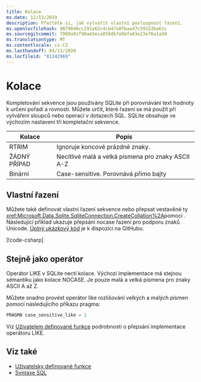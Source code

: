```yaml
---
title: Kolace
ms.date: 12/13/2019
description: Přečtěte si, jak vytvořit vlastní posloupnost řazení.
ms.openlocfilehash: 9879846cc191a62c4cb47a0fbaa47c59153ba61c
ms.sourcegitcommit: 7980a91f90ae5eca859db7e6bfa03e23e76a1a50
ms.translationtype: MT
ms.contentlocale: cs-CZ
ms.lasthandoff: 04/13/2020
ms.locfileid: "81242969"
---
```

# <a name="collation"></a>Kolace

Kompletování sekvence jsou používány SQLite při porovnávání text hodnoty k určení pořadí a rovnosti. Můžete určit, které řazení se má použít při vytváření sloupců nebo operací v dotazech SQL. SQLite obsahuje ve výchozím nastavení tři kompletační sekvence.

| Kolace | Popis                               |
| --------- | ----------------------------------------- |
| RTRIM     | Ignoruje koncové prázdné znaky.               |
| ŽÁDNÝ PŘÍPAD    | Necitlivé malá a velká písmena pro znaky ASCII A-Z |
| Binární    | Case-sensitive. Porovnává přímo bajty   |

## <a name="custom-collation"></a>Vlastní řazení

Můžete také definovat vlastní řazení sekvence nebo přepsat vestavěné ty <xref:Microsoft.Data.Sqlite.SqliteConnection.CreateCollation%2A>pomocí . Následující příklad ukazuje přepsání nocase řazení pro podporu znaků Unicode. [Úplný ukázkový kód](https://github.com/dotnet/docs/blob/master/samples/snippets/standard/data/sqlite/CollationSample/Program.cs) je k dispozici na GitHubu.

[!code-csharp[](../../../../samples/snippets/standard/data/sqlite/CollationSample/Program.cs?name=snippet_Collation)]

## <a name="like-operator"></a>Stejně jako operátor

Operátor LIKE v SQLite nectí kolace. Výchozí implementace má stejnou sémantiku jako kolace NOCASE. Je pouze malá a velká písmena pro znaky ASCII A až Z.

Můžete snadno provést operátor like rozlišování velkých a malých písmen pomocí následujícího příkazu pragma:

```sql
PRAGMA case_sensitive_like = 1
```

Viz [Uživatelem definované funkce](user-defined-functions.md) podrobnosti o přepsání implementace operátoru LIKE.

## <a name="see-also"></a>Viz také

* [Uživatelsky definované funkce](user-defined-functions.md)
* [Syntaxe SQL](https://www.sqlite.org/lang.html)
